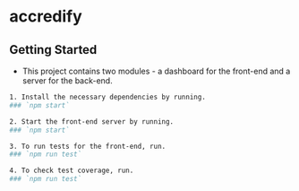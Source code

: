 # accredify

## Getting Started

- This project contains two modules - a dashboard for the front-end and a server for the back-end.

```bash
1. Install the necessary dependencies by running.
### `npm start`
```

```bash
2. Start the front-end server by running.
### `npm start`
```

```bash
3. To run tests for the front-end, run.
### `npm run test`
```

```bash
4. To check test coverage, run.
### `npm run test`
```
